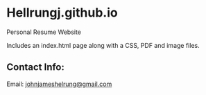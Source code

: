 # Hellrungj.github.io
Personal Resume Website

Includes an index.html page along with a CSS, PDF and image files.

## Contact Info:
Email: [johnjameshelrung@gmail.com](johnjameshellrung@gmail.com)
